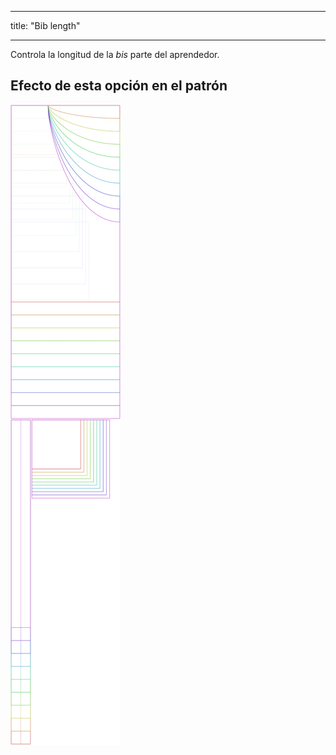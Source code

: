 - - -
title: "Bib length"
- - -

Controla la longitud de la _bis_ parte del aprendedor.

## Efecto de esta opción en el patrón

![Esta imagen muestra el efecto de esta opción superponiendo varias variantes que tienen un valor diferente para esta opción](albert_biblength_sample.svg "Efecto de esta opción en el patrón")
